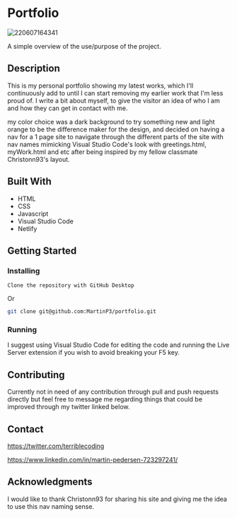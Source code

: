 # Portfolio

![220607164341](https://user-images.githubusercontent.com/70173574/172409518-3ab0f442-f3fd-4d4a-b904-146154dedd4b.png)


A simple overview of the use/purpose of the project.

## Description

This is my personal portfolio showing my latest works, which I'll continuously add to until I can start removing my earlier work that I'm less proud of.
I write a bit about myself, to give the visitor an idea of who I am and how they can get in contact with me.

my color choice was a dark background to try something new and light orange to be the difference maker for the design, and decided on having a nav for a 1 page site to navigate through the different parts of the site with nav names mimicking Visual Studio Code's look with greetings.html, myWork.html and etc after being inspired by my fellow classmate Christonn93's layout.

## Built With

- HTML
- CSS
- Javascript
- Visual Studio Code
- Netlify

## Getting Started

### Installing

```
Clone the repository with GitHub Desktop
```

Or

```bash
git clone git@github.com:MartinP3/portfolio.git
```

### Running

I suggest using Visual Studio Code for editing the code and running the Live Server extension if you wish to avoid breaking your F5 key.

## Contributing

Currently not in need of any contribution through pull and push requests directly but feel free to message me regarding things that could be improved through my twitter linked below.

## Contact

https://twitter.com/terriblecoding

https://www.linkedin.com/in/martin-pedersen-723297241/

## Acknowledgments

I would like to thank Christonn93 for sharing his site and giving me the idea to use this nav naming sense.
